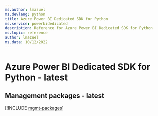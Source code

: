 ```yaml
---
ms.author: lmazuel
ms.devlang: python
title: Azure Power BI Dedicated SDK for Python
ms.service: powerbidedicated
description: Reference for Azure Power BI Dedicated SDK for Python
ms.topic: reference
author: lmazuel
ms.data: 10/12/2022
---
```

# Azure Power BI Dedicated SDK for Python - latest

## Management packages - latest
[!INCLUDE [mgmt-packages](power-bi-dedicated-mgmt-index.md)]